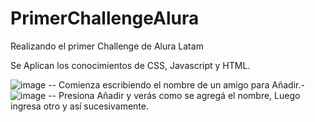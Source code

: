 # PrimerChallengeAlura
Realizando el primer Challenge de Alura Latam

Se Aplican los conocimientos de CSS, Javascript y HTML.

![image](https://github.com/user-attachments/assets/bba5aa2a-0abd-4b3e-830b-7daf7ebda452) -- Comienza escribiendo el nombre de un amigo para Añadir.- 
![image](https://github.com/user-attachments/assets/7d600c33-aa4a-46a5-bdab-028c3699f338) -- Presiona Añadir y verás como se agregá el nombre, Luego ingresa otro  y así sucesivamente.



